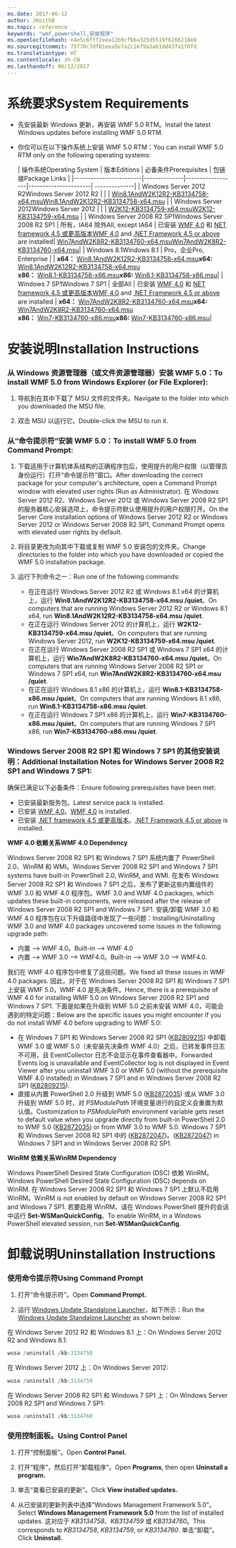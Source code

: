 ```yaml
---
ms.date: 2017-06-12
author: JKeithB
ms.topic: reference
keywords: "wmf,powershell,安装程序"
ms.openlocfilehash: e4e5c6fff2eea12b9cfbba325d5519f6266218e8
ms.sourcegitcommit: 75f70c7df01eea5e7a2c16f9a3ab1dd437a1f8fd
ms.translationtype: HT
ms.contentlocale: zh-CN
ms.lasthandoff: 06/12/2017
---
```

# <a name="system-requirements"></a><span data-ttu-id="2f855-102">系统要求</span><span class="sxs-lookup"><span data-stu-id="2f855-102">System Requirements</span></span>

- <span data-ttu-id="2f855-103">先安装最新 Windows 更新，再安装 WMF 5.0 RTM。</span><span class="sxs-lookup"><span data-stu-id="2f855-103">Install the latest Windows updates before installing WMF 5.0 RTM.</span></span>
- <span data-ttu-id="2f855-104">你仅可以在以下操作系统上安装 WMF 5.0 RTM：</span><span class="sxs-lookup"><span data-stu-id="2f855-104">You can install WMF 5.0 RTM only on the following operating systems:</span></span>

    | <span data-ttu-id="2f855-105">操作系统</span><span class="sxs-lookup"><span data-stu-id="2f855-105">Operating System</span></span>       | <span data-ttu-id="2f855-106">版本</span><span class="sxs-lookup"><span data-stu-id="2f855-106">Editions</span></span>         | <span data-ttu-id="2f855-107">必备条件</span><span class="sxs-lookup"><span data-stu-id="2f855-107">Prerequisites</span></span>        |  <span data-ttu-id="2f855-108">包链接</span><span class="sxs-lookup"><span data-stu-id="2f855-108">Package Links</span></span> |
    |------------------------|--------------|------------------|----------------------| --------------|
    | <span data-ttu-id="2f855-109">Windows Server 2012 R2</span><span class="sxs-lookup"><span data-stu-id="2f855-109">Windows Server 2012 R2</span></span> |  |  | [<span data-ttu-id="2f855-110">Win8.1AndW2K12R2-KB3134758-x64.msu</span><span class="sxs-lookup"><span data-stu-id="2f855-110">Win8.1AndW2K12R2-KB3134758-x64.msu</span></span>](http://go.microsoft.com/fwlink/?LinkId=717507) |
    | <span data-ttu-id="2f855-111">Windows Server 2012</span><span class="sxs-lookup"><span data-stu-id="2f855-111">Windows Server 2012</span></span>    |  |  | [<span data-ttu-id="2f855-112">W2K12-KB3134759-x64.msu</span><span class="sxs-lookup"><span data-stu-id="2f855-112">W2K12-KB3134759-x64.msu</span></span>](http://go.microsoft.com/fwlink/?LinkId=717506) |
    | <span data-ttu-id="2f855-113">Windows Server 2008 R2 SP1</span><span class="sxs-lookup"><span data-stu-id="2f855-113">Windows Server 2008 R2 SP1</span></span> | <span data-ttu-id="2f855-114">所有，IA64 除外</span><span class="sxs-lookup"><span data-stu-id="2f855-114">All, except IA64</span></span> | <span data-ttu-id="2f855-115">已安装 [WMF 4.0](http://www.microsoft.com/en-us/download/details.aspx?id=40855) 和 [ NET framework 4.5 或更高版本](https://msdn.microsoft.com/en-us/library/5a4x27ek.aspx)</span><span class="sxs-lookup"><span data-stu-id="2f855-115">[WMF 4.0](http://www.microsoft.com/en-us/download/details.aspx?id=40855) and [.NET Framework 4.5 or above](https://msdn.microsoft.com/en-us/library/5a4x27ek.aspx) are installed</span></span>| [<span data-ttu-id="2f855-116">Win7AndW2K8R2-KB3134760-x64.msu</span><span class="sxs-lookup"><span data-stu-id="2f855-116">Win7AndW2K8R2-KB3134760-x64.msu</span></span>](http://go.microsoft.com/fwlink/?LinkId=717504)|
    | <span data-ttu-id="2f855-117">Windows 8.1</span><span class="sxs-lookup"><span data-stu-id="2f855-117">Windows 8.1</span></span> | <span data-ttu-id="2f855-118">Pro，企业</span><span class="sxs-lookup"><span data-stu-id="2f855-118">Pro, Enterprise</span></span> | | <span data-ttu-id="2f855-119">**x64：**  [Win8.1AndW2K12R2-KB3134758-x64.msu](http://go.microsoft.com/fwlink/?LinkId=717507)</span><span class="sxs-lookup"><span data-stu-id="2f855-119">**x64:**  [Win8.1AndW2K12R2-KB3134758-x64.msu](http://go.microsoft.com/fwlink/?LinkId=717507)</span></span> </br> <span data-ttu-id="2f855-120">**x86：**  [Win8.1-KB3134758-x86.msu](http://go.microsoft.com/fwlink/?LinkID=717963)</span><span class="sxs-lookup"><span data-stu-id="2f855-120">**x86:**  [Win8.1-KB3134758-x86.msu](http://go.microsoft.com/fwlink/?LinkID=717963)</span></span>|
    | <span data-ttu-id="2f855-121">Windows 7 SP1</span><span class="sxs-lookup"><span data-stu-id="2f855-121">Windows 7 SP1</span></span> | <span data-ttu-id="2f855-122">全部</span><span class="sxs-lookup"><span data-stu-id="2f855-122">All</span></span> | <span data-ttu-id="2f855-123">已安装 [WMF 4.0](http://www.microsoft.com/en-us/download/details.aspx?id=40855) 和 [ NET framework 4.5 或更高版本](https://msdn.microsoft.com/en-us/library/5a4x27ek.aspx)</span><span class="sxs-lookup"><span data-stu-id="2f855-123">[WMF 4.0](http://www.microsoft.com/en-us/download/details.aspx?id=40855) and [.NET Framework 4.5 or above](https://msdn.microsoft.com/en-us/library/5a4x27ek.aspx) are installed</span></span> | <span data-ttu-id="2f855-124">**x64：**  [Win7AndW2K8R2-KB3134760-x64.msu](http://go.microsoft.com/fwlink/?LinkId=717504)</span><span class="sxs-lookup"><span data-stu-id="2f855-124">**x64:**  [Win7AndW2K8R2-KB3134760-x64.msu](http://go.microsoft.com/fwlink/?LinkId=717504)</span></span>  </br> <span data-ttu-id="2f855-125">**x86：**  [Win7-KB3134760-x86.msu](http://go.microsoft.com/fwlink/?LinkID=717962)</span><span class="sxs-lookup"><span data-stu-id="2f855-125">**x86:**  [Win7-KB3134760-x86.msu](http://go.microsoft.com/fwlink/?LinkID=717962)</span></span>|

# <a name="installation-instructions"></a><span data-ttu-id="2f855-126">安装说明</span><span class="sxs-lookup"><span data-stu-id="2f855-126">Installation Instructions</span></span>

### <a name="to-install-wmf-50-from-windows-explorer-or-file-explorer"></a><span data-ttu-id="2f855-127">从 Windows 资源管理器（或文件资源管理器）安装 WMF 5.0：</span><span class="sxs-lookup"><span data-stu-id="2f855-127">To install WMF 5.0 from Windows Explorer (or File Explorer):</span></span>

1. <span data-ttu-id="2f855-128">导航到在其中下载了 MSU 文件的文件夹。</span><span class="sxs-lookup"><span data-stu-id="2f855-128">Navigate to the folder into which you downloaded the MSU file.</span></span>

2. <span data-ttu-id="2f855-129">双击 MSU 以运行它。</span><span class="sxs-lookup"><span data-stu-id="2f855-129">Double-click the MSU to run it.</span></span>

### <a name="to-install-wmf-50-from-command-prompt"></a><span data-ttu-id="2f855-130">从“命令提示符”安装 WMF 5.0：</span><span class="sxs-lookup"><span data-stu-id="2f855-130">To install WMF 5.0 from Command Prompt:</span></span>

1. <span data-ttu-id="2f855-131">下载适用于计算机体系结构的正确程序包后，使用提升的用户权限（以管理员身份运行）打开“命令提示符”窗口。</span><span class="sxs-lookup"><span data-stu-id="2f855-131">After downloading the correct package for your computer's architecture, open a Command Prompt window with elevated user rights (Run as Administrator).</span></span> <span data-ttu-id="2f855-132">在 Windows Server 2012 R2、Windows Server 2012 或 Windows Server 2008 R2 SP1 的服务器核心安装选项上，命令提示符默认使用提升的用户权限打开。</span><span class="sxs-lookup"><span data-stu-id="2f855-132">On the Server Core installation options of Windows Server 2012 R2 or Windows Server 2012 or Windows Server 2008 R2 SP1, Command Prompt opens with elevated user rights by default.</span></span>

2. <span data-ttu-id="2f855-133">将目录更改为向其中下载或复制 WMF 5.0 安装包的文件夹。</span><span class="sxs-lookup"><span data-stu-id="2f855-133">Change directories to the folder into which you have downloaded or copied the WMF 5.0 installation package.</span></span>

3. <span data-ttu-id="2f855-134">运行下列命令之一：</span><span class="sxs-lookup"><span data-stu-id="2f855-134">Run one of the following commands:</span></span>
    - <span data-ttu-id="2f855-135">在正在运行 Windows Server 2012 R2 或 Windows 8.1 x64 的计算机上，运行 **Win8.1AndW2K12R2-KB3134758-x64.msu /quiet**。</span><span class="sxs-lookup"><span data-stu-id="2f855-135">On computers that are running Windows Server 2012 R2 or Windows 8.1 x64, run **Win8.1AndW2K12R2-KB3134758-x64.msu /quiet**.</span></span>
    - <span data-ttu-id="2f855-136">在正在运行 Windows Server 2012 的计算机上，运行 **W2K12-KB3134759-x64.msu /quiet**。</span><span class="sxs-lookup"><span data-stu-id="2f855-136">On computers that are running Windows Server 2012, run **W2K12-KB3134759-x64.msu /quiet**.</span></span>
    - <span data-ttu-id="2f855-137">在正在运行 Windows Server 2008 R2 SP1 或 Windows 7 SP1 x64 的计算机上，运行 **Win7AndW2K8R2-KB3134760-x64.msu /quiet**。</span><span class="sxs-lookup"><span data-stu-id="2f855-137">On computers that are running Windows Server 2008 R2 SP1 or Windows 7 SP1 x64, run **Win7AndW2K8R2-KB3134760-x64.msu /quiet**.</span></span>
    - <span data-ttu-id="2f855-138">在正在运行 Windows 8.1 x86 的计算机上，运行 **Win8.1-KB3134758-x86.msu /quiet**。</span><span class="sxs-lookup"><span data-stu-id="2f855-138">On computers that are running Windows 8.1 x86, run **Win8.1-KB3134758-x86.msu /quiet**.</span></span>
    - <span data-ttu-id="2f855-139">在正在运行 Windows 7 SP1 x86 的计算机上，运行 **Win7-KB3134760-x86.msu /quiet**。</span><span class="sxs-lookup"><span data-stu-id="2f855-139">On computers that are running Windows 7 SP1 x86, run **Win7-KB3134760-x86.msu /quiet**.</span></span>

### <a name="additional-installation-notes-for-windows-server-2008-r2-sp1-and-windows-7-sp1"></a><span data-ttu-id="2f855-140">Windows Server 2008 R2 SP1 和 Windows 7 SP1 的其他安装说明：</span><span class="sxs-lookup"><span data-stu-id="2f855-140">Additional Installation Notes for Windows Server 2008 R2 SP1 and Windows 7 SP1:</span></span>

<span data-ttu-id="2f855-141">确保已满足以下必备条件：</span><span class="sxs-lookup"><span data-stu-id="2f855-141">Ensure following prerequisites have been met:</span></span>
- <span data-ttu-id="2f855-142">已安装最新服务包。</span><span class="sxs-lookup"><span data-stu-id="2f855-142">Latest service pack is installed.</span></span>
- <span data-ttu-id="2f855-143">已安装 [WMF 4.0](http://www.microsoft.com/en-us/download/details.aspx?id=40855)。</span><span class="sxs-lookup"><span data-stu-id="2f855-143">[WMF 4.0](http://www.microsoft.com/en-us/download/details.aspx?id=40855) is installed.</span></span>
- <span data-ttu-id="2f855-144">已安装 [.NET framework 4.5 或更高版本](https://msdn.microsoft.com/en-us/library/5a4x27ek.aspx)。</span><span class="sxs-lookup"><span data-stu-id="2f855-144">[.NET Framework 4.5 or above](https://msdn.microsoft.com/en-us/library/5a4x27ek.aspx) is installed.</span></span>

<span data-ttu-id="2f855-145">**WMF 4.0 依赖关系**</span><span class="sxs-lookup"><span data-stu-id="2f855-145">**WMF 4.0 Dependency**</span></span>

<span data-ttu-id="2f855-146">Windows Server 2008 R2 SP1 和 Windows 7 SP1 系统内置了 PowerShell 2.0、WinRM 和 WMI。</span><span class="sxs-lookup"><span data-stu-id="2f855-146">Windows Server 2008 R2 SP1 and Windows 7 SP1 systems have built-in PowerShell 2.0, WinRM, and WMI.</span></span> <span data-ttu-id="2f855-147">在发布 Windows Server 2008 R2 SP1 和 Windows 7 SP1 之后，发布了更新这些内置组件的 WMF 3.0 和 WMF 4.0 程序包。</span><span class="sxs-lookup"><span data-stu-id="2f855-147">WMF 3.0 and WMF 4.0 packages, which updates these built-in components, were released after the release of Windows Server 2008 R2 SP1 and Windows 7 SP1.</span></span> <span data-ttu-id="2f855-148">安装/卸载 WMF 3.0 和 WMF 4.0 程序包在以下升级路径中发现了一些问题：</span><span class="sxs-lookup"><span data-stu-id="2f855-148">Installing/Uninstalling WMF 3.0 and WMF 4.0 packages uncovered some issues in the following upgrade path:</span></span>

- <span data-ttu-id="2f855-149">内置 --> WMF 4.0。</span><span class="sxs-lookup"><span data-stu-id="2f855-149">Built-in --> WMF 4.0</span></span>
- <span data-ttu-id="2f855-150">内置 --> WMF 3.0 --> WMF4.0。</span><span class="sxs-lookup"><span data-stu-id="2f855-150">Built-in --> WMF 3.0 --> WMF4.0.</span></span> 

<span data-ttu-id="2f855-151">我们在 WMF 4.0 程序包中修复了这些问题。</span><span class="sxs-lookup"><span data-stu-id="2f855-151">We fixed all these issues in WMF 4.0 packages.</span></span> <span data-ttu-id="2f855-152">因此，对于在 Windows Server 2008 R2 SP1 和 Windows 7 SP1 上安装 WMF 5.0，WMF 4.0 是先决条件。</span><span class="sxs-lookup"><span data-stu-id="2f855-152">Hence, there is a prerequisite of WMF 4.0 for installing WMF 5.0 on Windows Server 2008 R2 SP1 and Windows 7 SP1.</span></span> <span data-ttu-id="2f855-153">下面是如果在升级到 WMF 5.0 之前未安装 WMF 4.0，可能会遇到的特定问题：</span><span class="sxs-lookup"><span data-stu-id="2f855-153">Below are the specific issues you might encounter if you do not install WMF 4.0 before upgrading to WMF 5.0:</span></span>

- <span data-ttu-id="2f855-154">在 Windows 7 SP1 和 Windows Server 2008 R2 SP1 ([KB2809215](https://support.microsoft.com/en-us/kb/2809215)) 中卸载 WMF 3.0 或 WMF 5.0（未安装先决条件 WMF 4.0）之后，已转发事件日志不可用，且 EventCollector 日志不会显示在事件查看器中。</span><span class="sxs-lookup"><span data-stu-id="2f855-154">Forwarded Events log is unavailable and EventCollector log is not displayed in Event Viewer after you uninstall WMF 3.0 or WMF 5.0 (without the prerequisite WMF 4.0 installed) in Windows 7 SP1 and in Windows Server 2008 R2 SP1 ([KB2809215](https://support.microsoft.com/en-us/kb/2809215)).</span></span>
- <span data-ttu-id="2f855-155">直接从内置 PowerShell 2.0 升级到 WMF 5.0 ([KB2872035](https://support.microsoft.com/en-us/kb/2872035)) 或从 WMF 3.0 升级到 WMF 5.0 时，对 *PSModulePath* 环境变量进行的自定义会重置为默认值。</span><span class="sxs-lookup"><span data-stu-id="2f855-155">Customization to *PSModulePath* environment variable gets reset to default value when you upgrade directly from built-in PowerShell 2.0 to WMF 5.0 ([KB2872035](https://support.microsoft.com/en-us/kb/2872035)) or from WMF 3.0 to WMF 5.0.</span></span> <span data-ttu-id="2f855-156">Windows 7 SP1 和 Windows Server 2008 R2 SP1 中的 ([KB2872047](https://support.microsoft.com/en-us/kb/2872047))。</span><span class="sxs-lookup"><span data-stu-id="2f855-156">([KB2872047](https://support.microsoft.com/en-us/kb/2872047)) in Windows 7 SP1 and in Windows Server 2008 R2 SP1.</span></span>

<span data-ttu-id="2f855-157">**WinRM 依赖关系**</span><span class="sxs-lookup"><span data-stu-id="2f855-157">**WinRM Dependency**</span></span>

<span data-ttu-id="2f855-158">Windows PowerShell Desired State Configuration (DSC) 依赖 WinRM。</span><span class="sxs-lookup"><span data-stu-id="2f855-158">Windows PowerShell Desired State Configuration (DSC) depends on WinRM.</span></span> <span data-ttu-id="2f855-159">在 Windows Server 2008 R2 SP1 和 Windows 7 SP1 上默认不启用 WinRM。</span><span class="sxs-lookup"><span data-stu-id="2f855-159">WinRM is not enabled by default on Windows Server 2008 R2 SP1 and Windows 7 SP1.</span></span> <span data-ttu-id="2f855-160">若要启用 WinRM，请在 Windows PowerShell 提升的会话中运行 **Set-WSManQuickConfig**。</span><span class="sxs-lookup"><span data-stu-id="2f855-160">To enable WinRM, in a Windows PowerShell elevated session, run **Set-WSManQuickConfig**.</span></span>

# <a name="uninstallation-instructions"></a><span data-ttu-id="2f855-161">卸载说明</span><span class="sxs-lookup"><span data-stu-id="2f855-161">Uninstallation Instructions</span></span>

### <a name="using-command-prompt"></a><span data-ttu-id="2f855-162">使用命令提示符</span><span class="sxs-lookup"><span data-stu-id="2f855-162">Using Command Prompt</span></span>

1.  <span data-ttu-id="2f855-163">打开“命令提示符”。</span><span class="sxs-lookup"><span data-stu-id="2f855-163">Open **Command Prompt.**</span></span>

2.  <span data-ttu-id="2f855-164">运行 [Windows Update Standalone Launcher](https://support.microsoft.com/en-us/kb/934307)，如下所示：</span><span class="sxs-lookup"><span data-stu-id="2f855-164">Run the [Windows Update Standalone Launcher](https://support.microsoft.com/en-us/kb/934307) as shown below:</span></span>

<span data-ttu-id="2f855-165">在 Windows Server 2012 R2 和 Windows 8.1 上：</span><span class="sxs-lookup"><span data-stu-id="2f855-165">On Windows Server 2012 R2 and Windows 8.1:</span></span>
```powershell
wusa /uninstall /kb:3134758
```
<span data-ttu-id="2f855-166">在 Windows Server 2012 上：</span><span class="sxs-lookup"><span data-stu-id="2f855-166">On Windows Server 2012:</span></span>
```powershell
wusa /uninstall /kb:3134759
```
<span data-ttu-id="2f855-167">在 Windows Server 2008 R2 SP1 和 Windows 7 SP1 上：</span><span class="sxs-lookup"><span data-stu-id="2f855-167">On Windows Server 2008 R2 SP1 and Windows 7 SP1:</span></span>
```powershell
wusa /uninstall /kb:3134760
```

### <a name="using-control-panel"></a><span data-ttu-id="2f855-168">使用控制面板。</span><span class="sxs-lookup"><span data-stu-id="2f855-168">Using Control Panel</span></span>

1.  <span data-ttu-id="2f855-169">打开“控制面板”。</span><span class="sxs-lookup"><span data-stu-id="2f855-169">Open **Control Panel.**</span></span>

2.  <span data-ttu-id="2f855-170">打开“程序”，然后打开“卸载程序”。</span><span class="sxs-lookup"><span data-stu-id="2f855-170">Open **Programs**, then open **Uninstall a program.**</span></span>

3.  <span data-ttu-id="2f855-171">单击“查看已安装的更新”。</span><span class="sxs-lookup"><span data-stu-id="2f855-171">Click **View installed updates.**</span></span>

4.  <span data-ttu-id="2f855-172">从已安装的更新列表中选择“Windows Management Framework 5.0”。</span><span class="sxs-lookup"><span data-stu-id="2f855-172">Select **Windows Management Framework 5.0** from the list of installed updates.</span></span> <span data-ttu-id="2f855-173">这对应于 *KB3134758*、*KB3134759* 或 *KB3134760*。</span><span class="sxs-lookup"><span data-stu-id="2f855-173">This corresponds to *KB3134758*, *KB3134759*, or *KB3134760*.</span></span> <span data-ttu-id="2f855-174">单击“卸载”。</span><span class="sxs-lookup"><span data-stu-id="2f855-174">Click **Uninstall.**</span></span>

